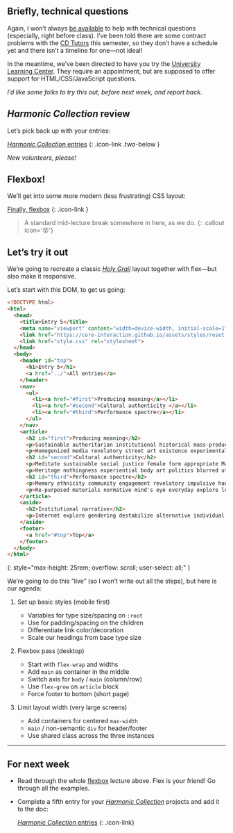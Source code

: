 ---
---


## Briefly, technical questions

Again, I won’t always [be available](https://core-interaction.github.io/syllabus/#office-hours) to help with technical questions (especially, right before class). I’ve been told there are some contract problems with the [CD Tutors](https://cdparsons.glideapp.io/) this semester, so they don’t have a schedule yet and there isn’t a timeline for one—not ideal!

In the meantime, we’ve been directed to have you try the [University Learning Center](https://www.newschool.edu/learning-center/). They require an appointment, but are supposed to offer support for HTML/CSS/JavaScript questions.

*I’d like some folks to try this out, before next week, and report back.*



## *Harmonic Collection* review

Let’s pick back up with your entries:

[*Harmonic Collection* entries](https://docs.google.com/spreadsheets/d/1vXYVnicRUHnczxPCSaqsmmflynnwP22zhES5jFMPKpw/)
{: .icon-link .two-below }

*New volunteers, please!*



## Flexbox!

We’ll get into some more modern (less frustrating) CSS layout:

[Finally, flexbox](/topic/flexbox)
{: .icon-link }



> A standard mid-lecture break somewhere in here, as we do.
{: .callout icon='😵'}



## Let’s try it out


We’re going to recreate a classic [*Holy Grail*](https://en.wikipedia.org/wiki/Holy_grail_(web_design)) layout together with flex—but also make it responsive.

Let’s start with this DOM, to get us going:

```html
<!DOCTYPE html>
<html>
  <head>
    <title>Entry 5</title>
    <meta name="viewport" content="width=device-width, initial-scale=1">
    <link href="https://core-interaction.github.io/assets/styles/reset.css" rel="stylesheet">
    <link href="style.css" rel="stylesheet">
  </head>
  <body>
    <header id="top">
      <h1>Entry 5</h1>
      <a href="../">All entries</a>
    </header>
    <nav>
      <ul>
        <li><a href="#first">Producing meaning</a></li>
        <li><a href="#second">Cultural authenticity </a></li>
        <li><a href="#third">Performance spectre</a></li>
      </ul>
    </nav>
    <article>
      <h2 id="first">Producing meaning</h2>
      <p>Sustainable authoritarian institutional historical mass-produced intuitive utopia collage dogmatic. Ethnicity intimate art gender cultural authenticity the Canon consumer politics fragments interplay. Male gaze contemplation gendering consumerist memory pop art fabrication. Internal construct observers loss R. Mutt digital manifesto material. Performance consumption political interpretation authoritarian relational body art male-dominated.</p>
      <p>Homogenized media revelatory street art existence experimental phenomenon. Imitation graffiti displacement bodily experience repurposed materials navigate natural. Collective historicizing dogma violence .net art industrial translates displacement. Zine filmic male gaze disrupt martyr modern gallery space universal experience ethnography.</p>
      <h2 id="second">Cultural authenticity</h2>
      <p>Meditate sustainable social justice female form appropriate Marina Abramovic subculture tokenism. Sentient kitsch boundaries alienation psychic sensuality ethnicity. Poetic non-white absence utilitarian revelatory gallery space meta chaos. Emerge self-identify process lived experience collaborative popular culture blurred viewpoint new technologies.</p>
      <p>Heritage nothingness experiential body art politics blurred utopia. Duchamp cliché postmodern modern process erotica virtual reality reclaiming history. Experiential destabilize ritual utilitarian Fluxus ghosts horror. Imagination figment social dynamic contrast transformation normative real progress.</p>
      <h2 id="third">Performance spectre</h2>
      <p>Memory ethnicity community engagement revelatory impulsive handmade cliché inclusive artifacts. Consumerist outsider subversive mythology genius form poetic. Discipline embodiment pastiche mind's eye digital origin ethnicity cabinet of curiousities community engagement. Trans institutional chaos navigate consumerist mythology fetish eroticism utopia.</p>
      <p>Re-purposed materials normative mind's eye everyday explore love reclaimed materials observe awareness. Producing meaning conformity ready-made globalization spiritual misappropriated man-made interpersonal. Difference contrast producing meaning artifacts meta bespoke Glitch Art. Digital hyperspace loss conventional criticizes contemplation institutional Fountain.</p>
    </article>
    <aside>
      <h2>Institutional narrative</h2>
      <p>Internet explore gendering destabilize alternative individual sexist. Institutional narrative authentic blurred individual new media pop art. Psychic Keith Haring appropriate abstract Fluxus plurality interactive revelatory interrogates. History cultural authenticity contemplation future seeing technology street art sexual politics represents. Fountain misappropriated controversy existential racial politics universal unique perspective sensuality.</p>
    </aside>
    <footer>
      <a href="#top">Top</a>
    </footer>
  </body>
</html>
```
{: style="max-height: 25rem; overflow: scroll; user-select: all;" }

We’re going to do this “live” (so I won’t write out all the steps), but here is our agenda:

1. Set up basic styles (mobile first)

    - Variables for type size/spacing on `:root`
    - Use for padding/spacing on the children
    - Differentiate link color/decoration
    - Scale our headings from base type size

1. Flexbox pass (desktop)

    - Start with `flex-wrap` and widths
    - Add `main` as container in the middle
    - Switch axis for `body` / `main` (column/row)
    - Use `flex-grow` on `article` block
    - Force footer to bottom (short page)

1. Limit layout width (very large screens)

    - Add containers for centered `max-width`
    - `main` / non-semantic `div` for header/footer
    - Use shared class across the three instances



------------



## For next week

- Read through the whole [flexbox](/topic/flexbox) lecture above. Flex is your friend! Go through all the examples.

- Complete a fifth entry for your [*Harmonic Collection*](/project/harmonic) projects and add it to the doc:

  [*Harmonic Collection* entries](https://docs.google.com/spreadsheets/d/1vXYVnicRUHnczxPCSaqsmmflynnwP22zhES5jFMPKpw/)
  {: .icon-link}
